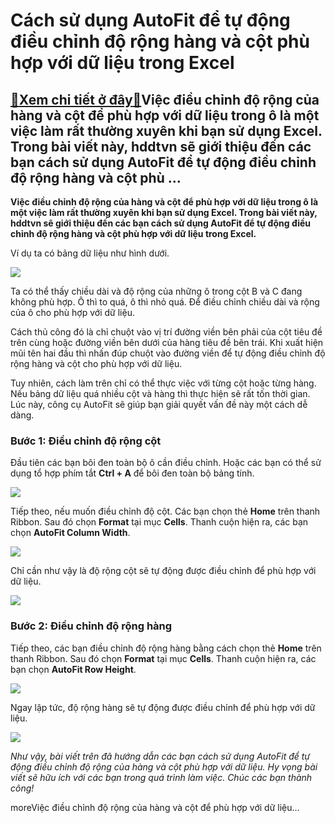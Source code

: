 Cách sử dụng AutoFit để tự động điều chỉnh độ rộng hàng và cột phù hợp với dữ liệu trong Excel
==============================================================================================

[:gift:Xem chi tiết ở đây:gift:](https://hddtvn.com/cach-su-dung-autofit-de-tu-dong-dieu-chinh-do-rong-hang-va-cot-phu-hop-voi-du-lieu-trong-excel/)Việc điều chỉnh độ rộng của hàng và cột để phù hợp với dữ liệu trong ô là một việc làm rất thường xuyên khi bạn sử dụng Excel. Trong bài viết này, hddtvn sẽ giới thiệu đến các bạn cách sử dụng AutoFit để tự động điều chỉnh độ rộng hàng và cột phù …
--------------------------------------------------------------------------------------------------------------------------------------------------------------------------------------------------------------------------------------------------------

**Việc điều chỉnh độ rộng của hàng và cột để phù hợp với dữ liệu trong ô là một việc làm rất thường xuyên khi bạn sử dụng Excel. Trong bài viết này, hddtvn sẽ giới thiệu đến các bạn cách sử dụng AutoFit để tự động điều chỉnh độ rộng hàng và cột phù hợp với dữ liệu trong Excel.**


Ví dụ ta có bảng dữ liệu như hình dưới.


[![](https://hddtvn.com/wp-content/uploads/2021/01/68GYMcU.png)](https://hddtvn.com/wp-content/uploads/2021/01/68GYMcU.png)


Ta có thể thấy chiều dài và độ rộng của những ô trong cột B và C đang không phù hợp. Ô thì to quá, ô thì nhỏ quá. Để điều chỉnh chiều dài và rộng của ô cho phù hợp với dữ liệu.


Cách thủ công đó là chỉ chuột vào vị trí đường viền bên phải của cột tiêu đề trên cùng hoặc đường viền bên dưới của hàng tiêu đề bên trái. Khi xuất hiện mũi tên hai đầu thì nhấn đúp chuột vào đường viền để tự động điều chỉnh độ rộng hàng và cột cho phù hợp với dữ liệu.


Tuy nhiên, cách làm trên chỉ có thể thực việc với từng cột hoặc từng hàng. Nếu bảng dữ liệu quá nhiều cột và hàng thì thực hiện sẽ rất tốn thời gian. Lúc này, công cụ AutoFit sẽ giúp bạn giải quyết vấn đề này một cách dễ dàng.


### Bước 1: Điều chỉnh độ rộng cột


Đầu tiên các bạn bôi đen toàn bộ ô cần điều chỉnh. Hoặc các bạn có thể sử dụng tổ hợp phím tắt **Ctrl + A** để bôi đen toàn bộ bảng tính.


![](https://hddtvn.com/wp-content/uploads/2021/01/ROEwFZ2.png)


Tiếp theo, nếu muốn điều chỉnh độ cột. Các bạn chọn thẻ **Home** trên thanh Ribbon. Sau đó chọn **Format** tại mục **Cells**. Thanh cuộn hiện ra, các bạn chọn **AutoFit Column Width**.


![](https://hddtvn.com/wp-content/uploads/2021/01/10tLi45.png)


Chỉ cần như vậy là độ rộng cột sẽ tự động được điều chỉnh để phù hợp với dữ liệu.


![](https://hddtvn.com/wp-content/uploads/2021/01/idYzykX.png)


### Bước 2: Điều chỉnh độ rộng hàng


Tiếp theo, các bạn điều chỉnh độ rộng hàng bằng cách chọn thẻ **Home** trên thanh Ribbon. Sau đó chọn **Format** tại mục **Cells**. Thanh cuộn hiện ra, các bạn chọn **AutoFit Row Height**.


![](https://hddtvn.com/wp-content/uploads/2021/01/TZiBG9K.png)


Ngay lập tức, độ rộng hàng sẽ tự động được điều chỉnh để phù hợp với dữ liệu.


![](https://hddtvn.com/wp-content/uploads/2021/01/R3iBUxL.png)


*Như vậy, bài viết trên đã hướng dẫn các bạn cách sử dụng AutoFit để tự động điều chỉnh độ rộng của hàng và cột phù hợp với dữ liệu. Hy vọng bài viết sẽ hữu ích với các bạn trong quá trình làm việc. Chúc các bạn thành công!*


moreViệc điều chỉnh độ rộng của hàng và cột để phù hợp với dữ liệu…

